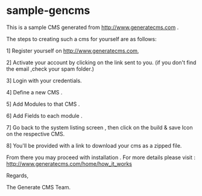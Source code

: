 sample-gencms
=============

This is a sample CMS generated from http://www.generatecms.com .

The steps to creating such a cms for yourself are as follows:

1] Register yourself on http://www.generatecms.com, 

2] Activate your account by clicking on the link sent to you. (if you don't find the email ,check your spam folder.)

3] Login with your credentials.

4] Define a new CMS .

5] Add Modules to that CMS .

6] Add Fields to each module .

7] Go back to the system listing screen , then click on the build & save Icon on the respective CMS.

8] You'll be provided with a link to download your cms as a zipped file.


From there you may proceed with installation .
For more details please visit : http://www.generatecms.com/home/how_it_works



Regards,

The Generate CMS Team.
